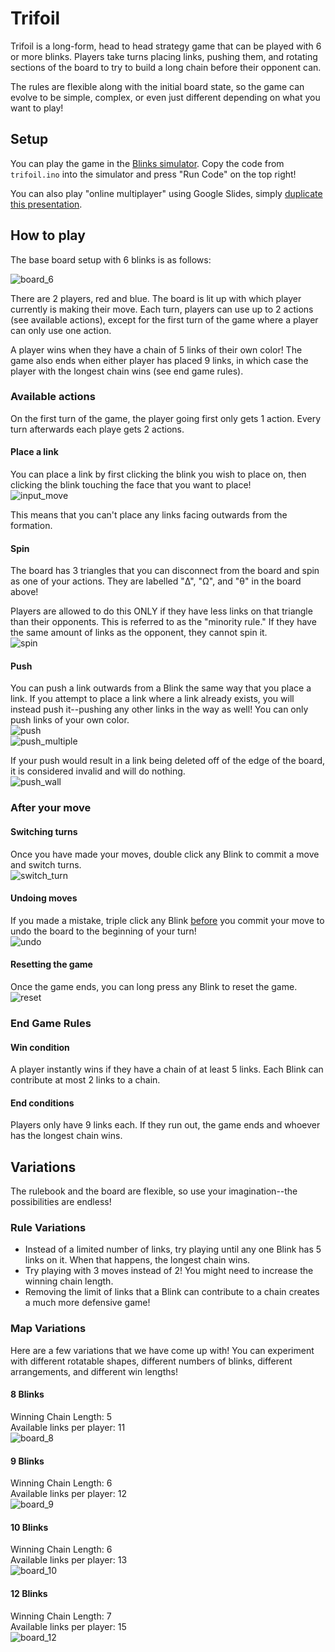 
# Trifoil

Trifoil is a long-form, head to head strategy game that can be played with 6 or more blinks.
Players take turns placing links, pushing them, and rotating sections of the board to try to build a long chain before their opponent can.

The rules are flexible along with the initial board state, so the game can evolve to be simple, complex, or even just different depending on what you want to play!

## Setup

You can play the game in the [Blinks simulator](https://move38.github.io/Blinks-Simulator/).
Copy the code from `trifoil.ino` into the simulator and press "Run Code" on the top right!

You can also play "online multiplayer" using Google Slides, simply [duplicate this presentation](https://docs.google.com/presentation/d/1zNeIM4jhh3tsyYy73fLiq9a-cftgsKfThUjC3I1FVD8/edit?usp=sharing).

## How to play

The base board setup with 6 blinks is as follows:

![board_6](https://github.com/aaronsantiago/trifoil/blob/master/images/board_6.png?raw=true)

There are 2 players, red and blue. The board is lit up with which player currently is making their move.
Each turn, players can use up to 2 actions (see available actions), except for the first turn of the game where a player can only use one action.

A player wins when they have a chain of 5 links of their own color!
The game also ends when either player has placed 9 links, in which case the player with the longest chain wins (see end game rules).

### Available actions

On the first turn of the game, the player going first only gets 1 action.
Every turn afterwards each playe gets 2 actions.

#### Place a link

You can place a link by first clicking the blink you wish to place on, then clicking the blink touching the face that you want to place!  
![input_move](https://github.com/aaronsantiago/trifoil/blob/master/images/input_move.gif?raw=true)

This means that you can't place any links facing outwards from the formation.

#### Spin 

The board has 3 triangles that you can disconnect from the board and spin as one of your actions.
They are labelled "Δ", "Ω", and "θ" in the board above!

Players are allowed to do this ONLY if they have less links on that triangle than their opponents.
This is referred to as the "minority rule."
If they have the same amount of links as the opponent, they cannot spin it.  
![spin](https://github.com/aaronsantiago/trifoil/blob/master/images/spin.gif?raw=true)

#### Push

You can push a link outwards from a Blink the same way that you place a link.
If you attempt to place a link where a link already exists, you will instead push it--pushing any other links in the way as well!
You can only push links of your own color.  
![push](https://github.com/aaronsantiago/trifoil/blob/master/images/push.gif?raw=true)  
![push_multiple](https://github.com/aaronsantiago/trifoil/blob/master/images/push_multiple.gif?raw=true)

If your push would result in a link being deleted off of the edge of the board, it is considered invalid and will do nothing.  
![push_wall](https://github.com/aaronsantiago/trifoil/blob/master/images/push_wall.gif?raw=true)


### After your move

#### Switching turns

Once you have made your moves, double click any Blink to commit a move and switch turns.  
![switch_turn](https://github.com/aaronsantiago/trifoil/blob/master/images/switch_turn.gif?raw=true)

#### Undoing moves

If you made a mistake, triple click any Blink <ins>before</ins> you commit your move to undo the board to the beginning of your turn!  
![undo](https://github.com/aaronsantiago/trifoil/blob/master/images/undo.gif?raw=true)

#### Resetting the game

Once the game ends, you can long press any Blink to reset the game.  
![reset](https://github.com/aaronsantiago/trifoil/blob/master/images/reset.gif?raw=true)


### End Game Rules
#### Win condition
A player instantly wins if they have a chain of at least 5 links.
Each Blink can contribute at most 2 links to a chain.

#### End conditions
Players only have 9 links each. If they run out, the game ends and whoever has the longest chain wins.

## Variations

The rulebook and the board are flexible, so use your imagination--the possibilities are endless!

### Rule Variations

 - Instead of a limited number of links, try playing until any one Blink has 5 links on it. When that happens, the longest chain wins.
 - Try playing with 3 moves instead of 2! You might need to increase the winning chain length.
 - Removing the limit of links that a Blink can contribute to a chain creates a much more defensive game!

### Map Variations

Here are a few variations that we have come up with!
You can experiment with different rotatable shapes, different numbers of blinks, different arrangements, and different win lengths!

#### 8 Blinks

Winning Chain Length: 5  
Available links per player: 11   
![board_8](https://github.com/aaronsantiago/trifoil/blob/master/images/board_8.png?raw=true)

#### 9 Blinks

Winning Chain Length: 6  
Available links per player: 12  
![board_9](https://github.com/aaronsantiago/trifoil/blob/master/images/board_9.png?raw=true)

#### 10 Blinks

Winning Chain Length: 6   
Available links per player: 13  
![board_10](https://github.com/aaronsantiago/trifoil/blob/master/images/board_10.png?raw=true)

#### 12 Blinks

Winning Chain Length: 7  
Available links per player: 15  
![board_12](https://github.com/aaronsantiago/trifoil/blob/master/images/board_12.png?raw=true)
